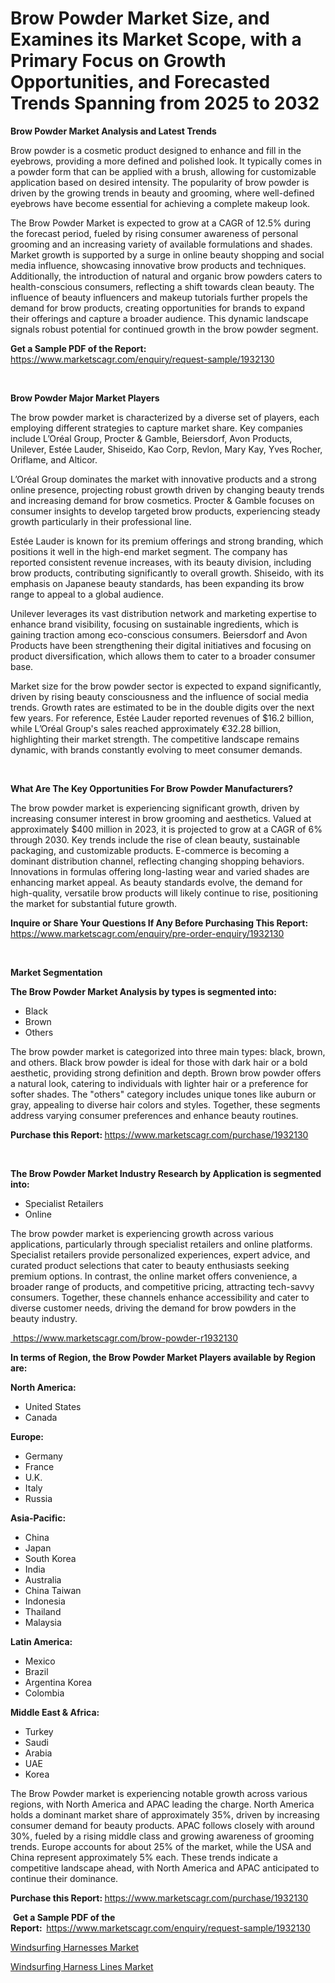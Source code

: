 <p><h1>Brow Powder Market Size, and Examines its Market Scope, with a Primary Focus on Growth Opportunities, and Forecasted Trends Spanning from 2025 to 2032</h1></p><p><strong>Brow Powder Market Analysis and Latest Trends</strong></p>
<p><p>Brow powder is a cosmetic product designed to enhance and fill in the eyebrows, providing a more defined and polished look. It typically comes in a powder form that can be applied with a brush, allowing for customizable application based on desired intensity. The popularity of brow powder is driven by the growing trends in beauty and grooming, where well-defined eyebrows have become essential for achieving a complete makeup look.</p><p>The Brow Powder Market is expected to grow at a CAGR of 12.5% during the forecast period, fueled by rising consumer awareness of personal grooming and an increasing variety of available formulations and shades. Market growth is supported by a surge in online beauty shopping and social media influence, showcasing innovative brow products and techniques. Additionally, the introduction of natural and organic brow powders caters to health-conscious consumers, reflecting a shift towards clean beauty. The influence of beauty influencers and makeup tutorials further propels the demand for brow products, creating opportunities for brands to expand their offerings and capture a broader audience. This dynamic landscape signals robust potential for continued growth in the brow powder segment.</p></p>
<p><strong>Get a Sample PDF of the Report:&nbsp;</strong> <a href="https://www.marketscagr.com/enquiry/request-sample/1932130?utm_campaign=2110&utm_medium=2&utm_source=Github&utm_content=ia&utm_term=04042025&utm_id=brow-powder">https://www.marketscagr.com/enquiry/request-sample/1932130</a></p>
<p>&nbsp;</p>
<p><strong>Brow Powder Major Market Players</strong></p>
<p><p>The brow powder market is characterized by a diverse set of players, each employing different strategies to capture market share. Key companies include L’Oréal Group, Procter & Gamble, Beiersdorf, Avon Products, Unilever, Estée Lauder, Shiseido, Kao Corp, Revlon, Mary Kay, Yves Rocher, Oriflame, and Alticor.</p><p>L’Oréal Group dominates the market with innovative products and a strong online presence, projecting robust growth driven by changing beauty trends and increasing demand for brow cosmetics. Procter & Gamble focuses on consumer insights to develop targeted brow products, experiencing steady growth particularly in their professional line. </p><p>Estée Lauder is known for its premium offerings and strong branding, which positions it well in the high-end market segment. The company has reported consistent revenue increases, with its beauty division, including brow products, contributing significantly to overall growth. Shiseido, with its emphasis on Japanese beauty standards, has been expanding its brow range to appeal to a global audience.</p><p>Unilever leverages its vast distribution network and marketing expertise to enhance brand visibility, focusing on sustainable ingredients, which is gaining traction among eco-conscious consumers. Beiersdorf and Avon Products have been strengthening their digital initiatives and focusing on product diversification, which allows them to cater to a broader consumer base.</p><p>Market size for the brow powder sector is expected to expand significantly, driven by rising beauty consciousness and the influence of social media trends. Growth rates are estimated to be in the double digits over the next few years. For reference, Estée Lauder reported revenues of $16.2 billion, while L’Oréal Group's sales reached approximately €32.28 billion, highlighting their market strength. The competitive landscape remains dynamic, with brands constantly evolving to meet consumer demands.</p></p>
<p>&nbsp;</p>
<p><strong>What Are The Key Opportunities For Brow Powder Manufacturers?</strong></p>
<p><p>The brow powder market is experiencing significant growth, driven by increasing consumer interest in brow grooming and aesthetics. Valued at approximately $400 million in 2023, it is projected to grow at a CAGR of 6% through 2030. Key trends include the rise of clean beauty, sustainable packaging, and customizable products. E-commerce is becoming a dominant distribution channel, reflecting changing shopping behaviors. Innovations in formulas offering long-lasting wear and varied shades are enhancing market appeal. As beauty standards evolve, the demand for high-quality, versatile brow products will likely continue to rise, positioning the market for substantial future growth.</p></p>
<p><strong>Inquire or Share Your Questions If Any Before Purchasing This Report:</strong> <a href="https://www.marketscagr.com/enquiry/pre-order-enquiry/1932130?utm_campaign=2110&utm_medium=2&utm_source=Github&utm_content=ia&utm_term=04042025&utm_id=brow-powder">https://www.marketscagr.com/enquiry/pre-order-enquiry/1932130</a></p>
<p>&nbsp;</p>
<p><strong>Market Segmentation</strong></p>
<p><strong>The Brow Powder Market Analysis by types is segmented into:</strong></p>
<p><ul><li>Black</li><li>Brown</li><li>Others</li></ul></p>
<p><p>The brow powder market is categorized into three main types: black, brown, and others. Black brow powder is ideal for those with dark hair or a bold aesthetic, providing strong definition and depth. Brown brow powder offers a natural look, catering to individuals with lighter hair or a preference for softer shades. The "others" category includes unique tones like auburn or gray, appealing to diverse hair colors and styles. Together, these segments address varying consumer preferences and enhance beauty routines.</p></p>
<p><strong>Purchase this Report:&nbsp;</strong><a href="https://www.marketscagr.com/purchase/1932130?utm_campaign=2110&utm_medium=2&utm_source=Github&utm_content=ia&utm_term=04042025&utm_id=brow-powder">https://www.marketscagr.com/purchase/1932130</a></p>
<p>&nbsp;</p>
<p><strong>The Brow Powder Market Industry Research by Application is segmented into:</strong></p>
<p><ul><li>Specialist Retailers</li><li>Online</li></ul></p>
<p><p>The brow powder market is experiencing growth across various applications, particularly through specialist retailers and online platforms. Specialist retailers provide personalized experiences, expert advice, and curated product selections that cater to beauty enthusiasts seeking premium options. In contrast, the online market offers convenience, a broader range of products, and competitive pricing, attracting tech-savvy consumers. Together, these channels enhance accessibility and cater to diverse customer needs, driving the demand for brow powders in the beauty industry.</p></p>
<p><a href="https://www.marketscagr.com/brow-powder-r1932130?utm_campaign=2110&utm_medium=2&utm_source=Github&utm_content=ia&utm_term=04042025&utm_id=brow-powder">&nbsp;https://www.marketscagr.com/brow-powder-r1932130</a></p>
<p><strong>In terms of Region, the Brow Powder Market Players available by Region are:</strong></p>
<p>
    <p> <strong> North America: </strong>
        <ul>
            <li>United States</li>
            <li>Canada</li>
        </ul>
        </p> 
    <p> <strong> Europe: </strong>
        <ul>
            <li>Germany</li>
            <li>France</li>
            <li>U.K.</li>
            <li>Italy</li>
            <li>Russia</li>
        </ul>
        </p> 
    <p> <strong> Asia-Pacific: </strong>
        <ul>
            <li>China</li>
            <li>Japan</li>
            <li>South Korea</li>
            <li>India</li>
            <li>Australia</li>
            <li>China Taiwan</li>
            <li>Indonesia</li>
            <li>Thailand</li>
            <li>Malaysia</li>
        </ul>
        </p> 
    <p> <strong> Latin America: </strong>
        <ul>
            <li>Mexico</li>
            <li>Brazil</li>
            <li>Argentina Korea</li>
            <li>Colombia</li>
        </ul>
        </p> 
    <p> <strong> Middle East & Africa: </strong>
        <ul>
            <li>Turkey</li>
            <li>Saudi</li>
            <li>Arabia</li>
            <li>UAE</li>
            <li>Korea</li>
        </ul>
    </p>
    </p>
<p><p>The Brow Powder market is experiencing notable growth across various regions, with North America and APAC leading the charge. North America holds a dominant market share of approximately 35%, driven by increasing consumer demand for beauty products. APAC follows closely with around 30%, fueled by a rising middle class and growing awareness of grooming trends. Europe accounts for about 25% of the market, while the USA and China represent approximately 5% each. These trends indicate a competitive landscape ahead, with North America and APAC anticipated to continue their dominance.</p></p>
<p><strong>Purchase this Report: </strong><a href="https://www.marketscagr.com/purchase/1932130?utm_campaign=2110&utm_medium=2&utm_source=Github&utm_content=ia&utm_term=04042025&utm_id=brow-powder">https://www.marketscagr.com/purchase/1932130</a></p>
<p>&nbsp;<strong>Get a Sample PDF of the Report:&nbsp;&nbsp;</strong><a href="https://www.marketscagr.com/enquiry/request-sample/1932130?utm_campaign=2110&utm_medium=2&utm_source=Github&utm_content=ia&utm_term=04042025&utm_id=brow-powder">https://www.marketscagr.com/enquiry/request-sample/1932130</a></p>
<p><strong></strong></p>
<p><p><a href="https://github.com/JakirUddin651/Market-Research-Report-List-2/blob/main/windsurfing-harnesses-market.md?utm_campaign=2110&utm_medium=2&utm_source=Github&utm_content=ia&utm_term=04042025&utm_id=brow-powder">Windsurfing Harnesses Market</a></p><p><a href="https://github.com/ashepherd82/Market-Research-Report-List-7/blob/main/windsurfing-harness-lines-market.md?utm_campaign=2110&utm_medium=2&utm_source=Github&utm_content=ia&utm_term=04042025&utm_id=brow-powder">Windsurfing Harness Lines Market</a></p></p>